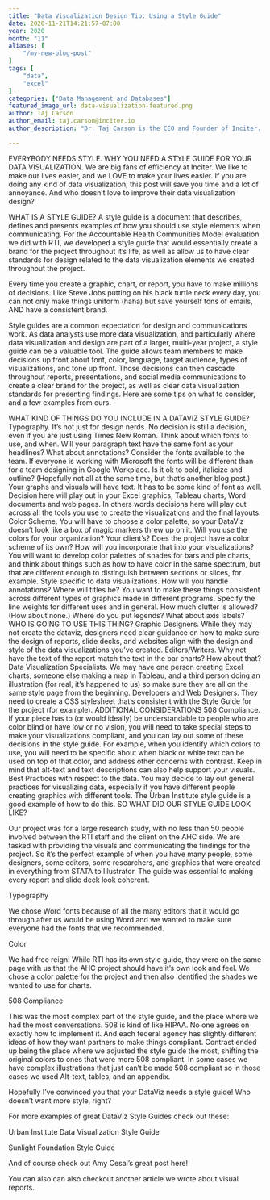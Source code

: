 ```yaml
---
title: "Data Visualization Design Tip: Using a Style Guide"
date: 2020-11-21T14:21:57-07:00
year: 2020
month: "11"
aliases: [
    "/my-new-blog-post"
]
tags: [
    "data",
    "excel"
]
categories: ["Data Management and Databases"]
featured_image_url: data-visualization-featured.png
author: Taj Carson
author_email: taj.carson@inciter.io
author_description: "Dr. Taj Carson is the CEO and Founder of Inciter. She has more than 20 years’ experience helping nonprofits manage their data. She has a Master’s degree in Information Visualization from the Maryland Institute College of Art, a certificate in technology entrepreneurship from the University of Maryland-Baltimore County, and a Ph.D. in Sociology from the University of Delaware in 2000."

---
```


EVERYBODY NEEDS STYLE. WHY YOU NEED A STYLE GUIDE FOR YOUR DATA VISUALIZATION.
We are big fans of efficiency at Inciter. We like to make our lives easier, and we LOVE to make your lives easier. If you are doing any kind of data visualization, this post will save you time and a lot of annoyance. And who doesn’t love to improve their data visualization design?

WHAT IS A STYLE GUIDE?
A style guide is a document that describes, defines and presents examples of how you should use style elements when communicating. For the Accountable Health Communities Model evaluation we did with RTI, we developed a style guide that would essentially create a brand for the project throughout it’s life, as well as allow us to have clear standards for design related to the data visualization elements we created throughout the project.

Every time you create a graphic, chart, or report, you have to make millions of decisions. Like Steve Jobs putting on his black turtle neck every day, you can not only make things uniform (haha) but save yourself tons of emails, AND have a consistent brand. 

Style guides are a common expectation for design and communications work. As data analysts use more data visualization, and particularly where data visualization and design are part of a larger, multi-year project, a style guide can be a valuable tool. The guide allows team members to make decisions up front about font, color, language, target audience, types of visualizations, and tone up front. Those decisions can then cascade throughout reports, presentations, and social media communications to create a clear brand for the project, as well as clear data visualization standards for presenting findings. Here are some tips on what to consider, and a few examples from ours. 


WHAT KIND OF THINGS DO YOU INCLUDE IN A DATAVIZ STYLE GUIDE?
Typography.  It’s not just for design nerds. No decision is still a decision, even if you are just using Times New Roman. Think about which fonts to use, and when. Will your paragraph text have the same font as your headlines? What about annotations? Consider the fonts available to the team. If everyone is working with Microsoft the fonts will be different than for a team designing in Google Workplace. Is it ok to bold, italicize and outline? (Hopefully not all at the same time, but that’s another blog post.) Your graphs and visuals will have text. It has to be some kind of font as well. Decision here will play out in your Excel graphics, Tableau charts, Word documents and web pages. In others words decisions here will play out across all the tools you use to create the visualizations and the final layouts.
Color Scheme. You will have to choose a color palette, so your DataViz doesn’t look like a box of magic markers threw up on it. Will you use the colors for your organization? Your client’s? Does the project have a color scheme of its own? How will you incorporate that into your visualizations? You will want to develop color palettes of shades for bars and pie charts, and think about things such as how to have color in the same spectrum, but that are different enough to distinguish between sections or slices, for example.
Style specific to data visualizations. How will you handle annotations? Where will titles be? You want to make these things consistent across different types of graphics made in different programs. Specify the line weights for different uses and in general. How much clutter is allowed? (How about none.) Where do you put legends? What about axis labels?
WHO IS GOING TO USE THIS THING?
Graphic Designers. While they may not create the dataviz, designers need clear guidance on how to make sure the design of reports, slide decks, and websites align with the design and style of the data visualizations you’ve created. 
Editors/Writers. Why not have the text of the report match the text in the bar charts? How about that?
Data Visualization Specialists. We may have one person creating Excel charts, someone else making a map in Tableau, and a third person doing an illustration (for real, it’s happened to us) so make sure they are all on the same style page from the beginning. 
Developers and Web Designers. They need to create a CSS stylesheet that’s consistent with the Style Guide for the project (for example).
ADDITIONAL CONSIDERATIONS
508 Compliance. If your piece has to (or would ideally) be understandable to people who are color blind or have low or no vision, you will need to take special steps to make your visualizations compliant, and you can lay out some of these decisions in the style guide. For example, when you identify which colors to use, you will need to be specific about when black or white text can be used on top of that color, and address other concerns with contrast. Keep in mind that alt-text and text descriptions can also help support your visuals.
Best Practices with respect to the data. You may decide to lay out general practices for visualizing data, especially if you have different people creating graphics with different tools. The Urban Institute style guide is a good example of how to do this.
SO WHAT DID OUR STYLE GUIDE LOOK LIKE?

Our project was for a large research study, with no less than 50 people involved between the RTI staff and the client on the AHC side. We are tasked with providing the visuals and communicating the findings for the project. So it’s the perfect example of when you have many people, some designers, some editors, some researchers, and graphics that were created in everything from STATA to Illustrator. The guide was essential to making every report and slide deck look coherent. 

Typography

We chose Word fonts because of all the many editors that it would go through after us would be using Word and we wanted to make sure everyone had the fonts that we recommended. 


Color 

We had free reign! While RTI has its own style guide, they were on the same page with us that the AHC project should have it’s own look and feel. We chose a color palette for the project and then also identified the shades we wanted to use for charts. 



508 Compliance

This was the most complex part of the style guide, and the place where we had the most conversations. 508 is kind of like HIPAA. No one agrees on exactly how to implement it. And each federal agency has slightly different ideas of how they want partners to make things compliant. Contrast ended up being the place where we adjusted the style guide the most, shifting the original colors to ones that were more 508 compliant. In some cases we have complex illustrations that just can’t be made 508 compliant so in those cases we used Alt-text, tables, and an appendix. 

Hopefully I’ve convinced you that your DataViz needs a style guide! Who doesn’t want more style, right?

For more examples of great DataViz Style Guides check out these:

Urban Institute Data Visualization Style Guide

Sunlight Foundation Style Guide

And of course check out Amy Cesal’s great post here!

You can also can also checkout another article we wrote about visual reports.